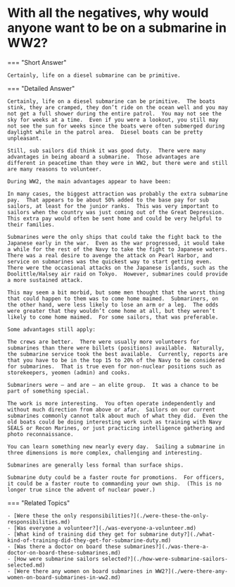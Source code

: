 # With all the negatives, why would anyone want to be on a submarine in WW2?


=== "Short Answer"

    Certainly, life on a diesel submarine can be primitive.
=== "Detailed Answer"

    Certainly, life on a diesel submarine can be primitive.  The boats stink, they are cramped, they don’t ride on the ocean well and you may not get a full shower during the entire patrol.  You may not see the sky for weeks at a time.  Even if you were a lookout, you still may not see the sun for weeks since the boats were often submerged during daylight while in the patrol area.  Diesel boats can be pretty unpleasant.

    Still, sub sailors did think it was good duty.  There were many advantages in being aboard a submarine.  Those advantages are different in peacetime than they were in WW2, but there were and still are many reasons to volunteer.

    During WW2, the main advantages appear to have been:

    In many cases, the biggest attraction was probably the extra submarine pay.  That appears to be about 50% added to the base pay for sub sailors, at least for the junior ranks.  This was very important to sailors when the country was just coming out of the Great Depression.  This extra pay would often be sent home and could be very helpful to their families.

    Submarines were the only ships that could take the fight back to the Japanese early in the war.  Even as the war progressed, it would take a while for the rest of the Navy to take the fight to Japanese waters.  There was a real desire to avenge the attack on Pearl Harbor, and service on submarines was the quickest way to start getting even.  There were the occasional attacks on the Japanese islands, such as the Doolittle/Halsey air raid on Tokyo.  However, submarines could provide a more sustained attack.

    This may seem a bit morbid, but some men thought that the worst thing that could happen to them was to come home maimed.  Submariners, on the other hand, were less likely to lose an arm or a leg.  The odds were greater that they wouldn’t come home at all, but they weren’t likely to come home maimed.  For some sailors, that was preferable.

    Some advantages still apply:

    The crews are better.  There were usually more volunteers for submarines than there were billets (positions) available.  Naturally, the submarine service took the best available.  Currently, reports are that you have to be in the top 15 to 20% of the Navy to be considered for submarines.  That is true even for non-nuclear positions such as storekeepers, yeomen (admin) and cooks.

    Submariners were – and are – an elite group.  It was a chance to be part of something special.

    The work is more interesting.  You often operate independently and without much direction from above or afar.  Sailors on our current submarines commonly cannot talk about much of what they did.  Even the old boats could be doing interesting work such as training with Navy SEALS or Recon Marines, or just practicing intelligence gathering and photo reconnaissance.

    You can learn something new nearly every day.  Sailing a submarine in three dimensions is more complex, challenging and interesting.

    Submarines are generally less formal than surface ships.

    Submarine duty could be a faster route for promotions.  For officers, it could be a faster route to commanding your own ship.  (This is no longer true since the advent of nuclear power.)
=== "Related Topics"

    - [Were these the only responsibilities?](./were-these-the-only-responsibilities.md)
    - [Was everyone a volunteer?](./was-everyone-a-volunteer.md)
    - [What kind of training did they get for submarine duty?](./what-kind-of-training-did-they-get-for-submarine-duty.md)
    - [Was there a doctor on board these submarines?](./was-there-a-doctor-on-board-these-submarines.md)
    - [How were submarine sailors selected?](./how-were-submarine-sailors-selected.md)
    - [Were there any women on board submarines in WW2?](./were-there-any-women-on-board-submarines-in-ww2.md)
